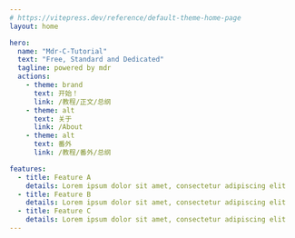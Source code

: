 ```yaml
---
# https://vitepress.dev/reference/default-theme-home-page
layout: home

hero:
  name: "Mdr-C-Tutorial"
  text: "Free, Standard and Dedicated"
  tagline: powered by mdr
  actions:
    - theme: brand
      text: 开始！
      link: /教程/正文/总纲
    - theme: alt
      text: 关于
      link: /About
    - theme: alt
      text: 番外
      link: /教程/番外/总纲

features:
  - title: Feature A
    details: Lorem ipsum dolor sit amet, consectetur adipiscing elit
  - title: Feature B
    details: Lorem ipsum dolor sit amet, consectetur adipiscing elit
  - title: Feature C
    details: Lorem ipsum dolor sit amet, consectetur adipiscing elit
---
```


